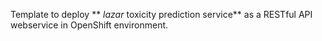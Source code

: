Template to deploy ** *lazar* toxicity prediction service** as a RESTful API webservice in OpenShift environment.
